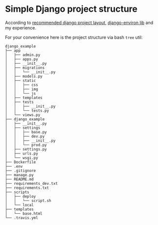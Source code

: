 # Simple Django project structure
According to [recommended django project layout](https://www.revsys.com/tidbits/recommended-django-project-layout/),
[django-environ lib](https://github.com/joke2k/django-environ) and my experience.

For your convenience here is the project structure via bash `tree` util:

```
django_example
├── app
│   ├── admin.py
│   ├── apps.py
│   ├── __init__.py
│   ├── migrations
│   │   └── __init__.py
│   ├── models.py
│   ├── static
│   │   ├── css
│   │   ├── img
│   │   └── js
│   ├── templates
│   ├── tests
│   │   ├── __init__.py
│   │   └── tests.py
│   └── views.py
├── django_example
│   ├── __init__.py
│   ├── settings
│   │   ├── base.py
│   │   ├── dev.py
│   │   ├── __init__.py
│   │   └── prod.py
│   ├── settings.py
│   ├── urls.py
│   └── wsgi.py
├── Dockerfile
├── .env
├── .gitignore
├── manage.py
├── README.md
├── requirements_dev.txt
├── requirements.txt
├── scripts
│   ├── deploy
│   │   └── script.sh
│   └── local
├── templates
│   └── base.html
└── .travis.yml
```